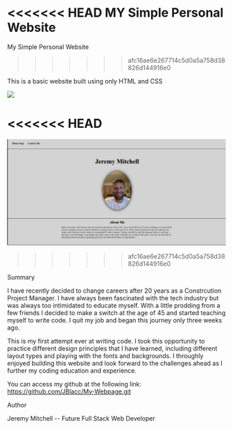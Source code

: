 <<<<<<< HEAD
MY Simple Personal Website
=======
My Simple Personal Website 

>>>>>>> afc16ae6e267714c5d0a5a758d38826d144916e0

This is a basic website built using only HTML and CSS

![](images/read-me-screenshot.jpg)

<<<<<<< HEAD
=======

![](my-pics/pics/read-me-screenshot.jpg)
>>>>>>> afc16ae6e267714c5d0a5a758d38826d144916e0

Summary

I have recently decided to change careers after 20 years as a Constrcution Project Manager. I have always been fascinated with the tech industry but was always too intimidated to educate myself. With a little prodding from a few friends I decided to make a switch at the age of 45 and started teaching myself to write code. I quit my job and began this journey only three weeks ago.

This is my first attempt ever at writing code. I took this opportunity to practice different design principles that I have learned, including different layout types and playing with the fonts and backgrounds. I throughly enjoyed building this website and look forward to the challenges ahead as I further my coding education and experience.

You can access my github at the following link:  https://github.com/JBlacc/My-Webpage.git


Author

Jeremy Mitchell -- Future Full Stack Web Developer

